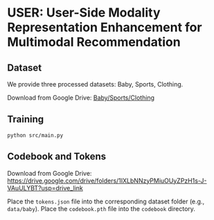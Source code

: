 # USER: User-Side Modality Representation Enhancement for Multimodal Recommendation


## Dataset

We provide three processed datasets: Baby, Sports, Clothing.

Download from Google Drive: [Baby/Sports/Clothing](https://drive.google.com/drive/folders/1_j7du9KX30S9PwX8jmHlTmhxOof5WTnS?role=writer)

## Training
  ```
  python src/main.py
  ```

## Codebook and Tokens
Download from Google Drive: https://drive.google.com/drive/folders/1IXLbNNzyPMiuOUyZPzH1s-J-VAuULYBT?usp=drive_link

Place the `tokens.json` file into the corresponding dataset folder (e.g., `data/baby`).
Place the `codebook.pth` file into the `codebook` directory.



